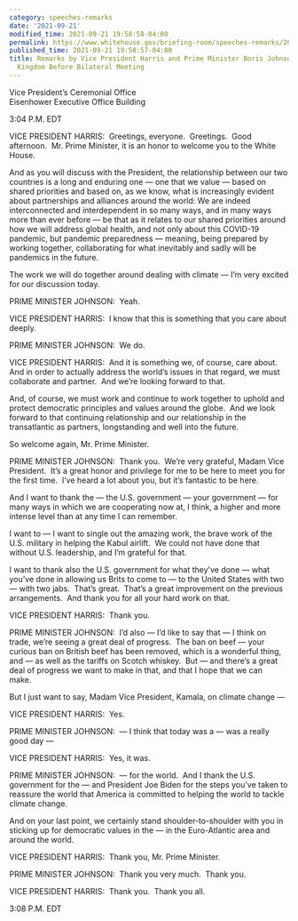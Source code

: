 ```yaml
---
category: speeches-remarks
date: '2021-09-21'
modified_time: 2021-09-21 19:58:58-04:00
permalink: https://www.whitehouse.gov/briefing-room/speeches-remarks/2021/09/21/remarks-by-vice-president-harris-and-prime-minister-boris-johnson-of-the-united-kingdom-before-bilateral-meeting/
published_time: 2021-09-21 19:58:57-04:00
title: Remarks by Vice President Harris and Prime Minister Boris Johnson of the United
  Kingdom Before Bilateral Meeting
---
```

 
Vice President’s Ceremonial Office  
Eisenhower Executive Office Building

  
3:04 P.M. EDT  
  
VICE PRESIDENT HARRIS:  Greetings, everyone.  Greetings.  Good
afternoon.  Mr. Prime Minister, it is an honor to welcome you to the
White House.   
  
And as you will discuss with the President, the relationship between our
two countries is a long and enduring one — one that we value — based on
shared priorities and based on, as we know, what is increasingly evident
about partnerships and alliances around the world: We are indeed
interconnected and interdependent in so many ways, and in many ways more
than ever before — be that as it relates to our shared priorities around
how we will address global health, and not only about this COVID-19
pandemic, but pandemic preparedness — meaning, being prepared by working
together, collaborating for what inevitably and sadly will be pandemics
in the future.   
  
The work we will do together around dealing with climate — I’m very
excited for our discussion today.   
  
PRIME MINISTER JOHNSON:  Yeah.  
  
VICE PRESIDENT HARRIS:  I know that this is something that you care
about deeply.   
  
PRIME MINISTER JOHNSON:  We do.  
  
VICE PRESIDENT HARRIS:  And it is something we, of course, care about. 
And in order to actually address the world’s issues in that regard, we
must collaborate and partner.  And we’re looking forward to that.   
  
And, of course, we must work and continue to work together to uphold and
protect democratic principles and values around the globe.  And we look
forward to that continuing relationship and our relationship in the
transatlantic as partners, longstanding and well into the future.   
  
So welcome again, Mr. Prime Minister.  
  
PRIME MINISTER JOHNSON:  Thank you.  We’re very grateful, Madam Vice
President.  It’s a great honor and privilege for me to be here to meet
you for the first time.  I’ve heard a lot about you, but it’s fantastic
to be here.   
  
And I want to thank the — the U.S. government — your government — for
many ways in which we are cooperating now at, I think, a higher and more
intense level than at any time I can remember.   
  
I want to — I want to single out the amazing work, the brave work of the
U.S. military in helping the Kabul airlift.  We could not have done that
without U.S. leadership, and I’m grateful for that.   
  
I want to thank also the U.S. government for what they’ve done — what
you’ve done in allowing us Brits to come to — to the United States with
two — with two jabs.  That’s great.  That’s a great improvement on the
previous arrangements.  And thank you for all your hard work on that.   
  
VICE PRESIDENT HARRIS:  Thank you.   
  
PRIME MINISTER JOHNSON:  I’d also — I’d like to say that — I think on
trade, we’re seeing a great deal of progress.  The ban on beef — your
curious ban on British beef has been removed, which is a wonderful
thing, and — as well as the tariffs on Scotch whiskey.  But — and
there’s a great deal of progress we want to make in that, and that I
hope that we can make.   
  
But I just want to say, Madam Vice President, Kamala, on climate change
—  
  
VICE PRESIDENT HARRIS:  Yes.  
  
PRIME MINISTER JOHNSON:  — I think that today was a — was a really good
day —  
  
VICE PRESIDENT HARRIS:  Yes, it was.  
  
PRIME MINISTER JOHNSON:  — for the world.  And I thank the U.S.
government for the — and President Joe Biden for the steps you’ve taken
to reassure the world that America is committed to helping the world to
tackle climate change.  
  
And on your last point, we certainly stand shoulder-to-shoulder with you
in sticking up for democratic values in the — in the Euro-Atlantic area
and around the world.  
  
VICE PRESIDENT HARRIS:  Thank you, Mr. Prime Minister.  
  
PRIME MINISTER JOHNSON:  Thank you very much.  Thank you.  
  
VICE PRESIDENT HARRIS:  Thank you.  Thank you all.   
  
3:08 P.M. EDT
